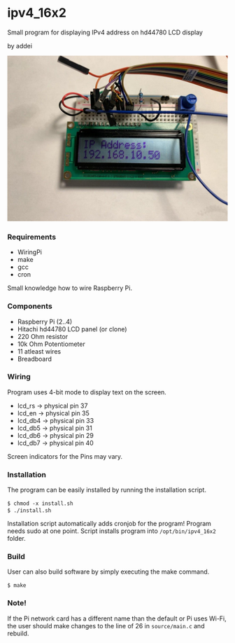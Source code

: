 # ipv4_16x2
Small program for displaying IPv4 address on hd44780 LCD display

by addei

![LCD screen with IPv4 address](ipv4_16x2.jpg)

### Requirements
+ WiringPi
+ make
+ gcc
+ cron

Small knowledge how to wire Raspberry Pi.

### Components
+ Raspberry Pi (2..4)
+ Hitachi hd44780 LCD panel (or clone)
+ 220 Ohm resistor
+ 10k Ohm Potentiometer
+ 11 atleast wires
+ Breadboard

### Wiring
Program uses 4-bit mode to display text on the screen. 
+ lcd_rs  -> physical pin 37
+ lcd_en  -> physical pin 35
+ lcd_db4 -> physical pin 33
+ lcd_db5 -> physical pin 31
+ lcd_db6 -> physical pin 29
+ lcd_db7 -> physical pin 40

Screen indicators for the Pins may vary.

### Installation
The program can be easily installed by running the installation script.

    $ chmod -x install.sh
    $ ./install.sh

Installation script automatically adds cronjob for the program!
Program needs sudo at one point. Script installs program into `/opt/bin/ipv4_16x2` folder.

### Build
User can also build software by simply executing the make command.

    $ make

### Note!
If the Pi network card has a different name than the default or Pi uses Wi-Fi, the user should make changes to the line of 26 in `source/main.c` and rebuild.

